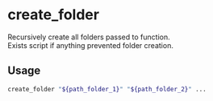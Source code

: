 # create_folder


Recursively create all folders passed to function.  
Exists script if anything prevented folder creation.

## Usage

```bash
create_folder "${path_folder_1}" "${path_folder_2}" ...
```